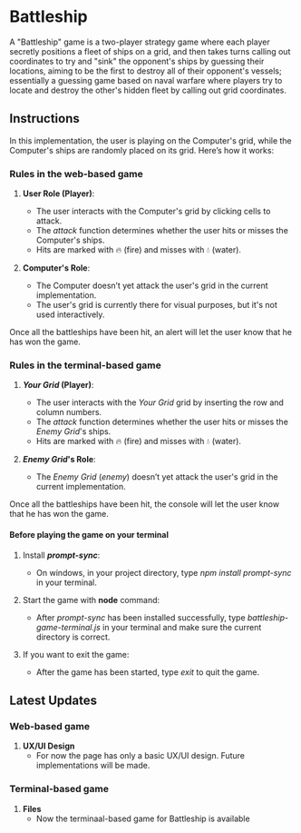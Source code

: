 
# Battleship 

A "Battleship" game is a two-player strategy game where each player secretly positions a fleet of ships on a grid, and then takes turns calling out coordinates to try and "sink" the opponent's ships by guessing their locations, aiming to be the first to destroy all of their opponent's vessels; essentially a guessing game based on naval warfare where players try to locate and destroy the other's hidden fleet by calling out grid coordinates. 

## Instructions

In this implementation, the user is playing on the Computer's grid, while the Computer's ships are randomly placed on its grid. Here’s how it works:

### Rules in the web-based game

1. **User Role (Player)**:

    - The user interacts with the Computer's grid by clicking cells to attack.
    - The _attack_ function determines whether the user hits or misses the Computer's ships.
    - Hits are marked with 🔥 (fire) and misses with 💧 (water).

2. **Computer's Role**:

    - The Computer doesn’t yet attack the user's grid in the current implementation.
    - The user's grid is currently there for visual purposes, but it's not used interactively.

Once all the battleships have been hit, an alert will let the user know that he has won the game.

### Rules in the terminal-based game

1. **_Your Grid_ (Player)**:

    - The user interacts with the _Your Grid_ grid by inserting the row and column numbers.
    - The _attack_ function determines whether the user hits or misses the _Enemy Grid_'s ships.
    - Hits are marked with 🔥 (fire) and misses with 💧 (water).

2. **_Enemy Grid_'s Role**:

    - The _Enemy Grid_ (_enemy_) doesn’t yet attack the user's grid in the current implementation.

Once all the battleships have been hit, the console will let the user know that he has won the game.

#### Before playing the game on your terminal

1. Install **_prompt-sync_**:
    - On windows, in your project directory, type _npm install prompt-sync_ in your terminal.

2. Start the game with **node** command:
    - After _prompt-sync_ has been installed successfully, type _battleship-game-terminal.js_ in your terminal and make sure the current directory is correct.

3. If you want to exit the game:
    - After the game has been started, type _exit_ to quit the game.


## Latest Updates

### Web-based game

1. **UX/UI Design**
    - For now the page has only a basic UX/UI design. Future implementations will be made.

### Terminal-based game

1. **Files**
    - Now the terminaal-based game for Battleship is available
